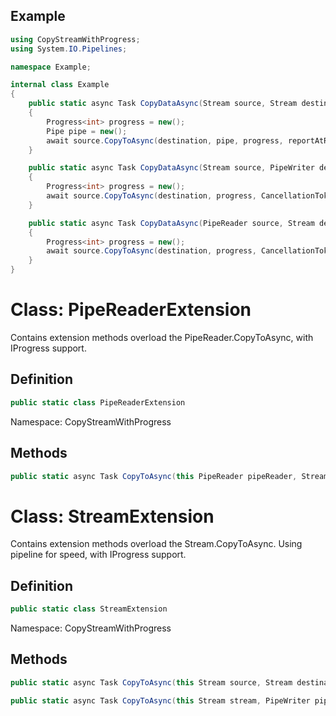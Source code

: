 ## Example
```c#
using CopyStreamWithProgress;
using System.IO.Pipelines;

namespace Example;

internal class Example
{
    public static async Task CopyDataAsync(Stream source, Stream destination)
    {
        Progress<int> progress = new();
        Pipe pipe = new();
        await source.CopyToAsync(destination, pipe, progress, reportAtRead: true, CancellationToken.None);
    }

    public static async Task CopyDataAsync(Stream source, PipeWriter destination)
    {
        Progress<int> progress = new();
        await source.CopyToAsync(destination, progress, CancellationToken.None);
    }

    public static async Task CopyDataAsync(PipeReader source, Stream destination)
    {
        Progress<int> progress = new();
        await source.CopyToAsync(destination, progress, CancellationToken.None);
    }
}
```

# Class: PipeReaderExtension
Contains extension methods overload the PipeReader.CopyToAsync, with IProgress support.

## Definition
```c#
public static class PipeReaderExtension
```
Namespace: CopyStreamWithProgress

## Methods
```c#
public static async Task CopyToAsync(this PipeReader pipeReader, Stream stream, IProgress<int> progress, CancellationToken cancellationToken = default);

```


# Class: StreamExtension
Contains extension methods overload the Stream.CopyToAsync. Using pipeline for speed, with IProgress support.

## Definition
```c#
public static class StreamExtension
```
Namespace: CopyStreamWithProgress

## Methods
```c#
public static async Task CopyToAsync(this Stream source, Stream destination, Pipe pipe, IProgress<int> progress, bool reportAtRead = true, CancellationToken cancellationToken = default);

public static async Task CopyToAsync(this Stream stream, PipeWriter pipeWriter, IProgress<int> progress, CancellationToken cancellationToken = default);

```
